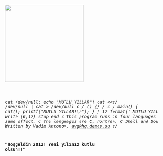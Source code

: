 <html><body><img class="alignleft" title="Yeni Yıl 2012" src="http://img718.imageshack.us/img718/1909/yenignuyil.jpg" alt="" width="259" height="253">
<pre>
<pre>






cat /*dev/null; echo "MUTLU YILLAR"\!
cat &lt;&lt;c*/ /*dev/null | cat &gt; /dev/null
c */ () {} /*
c */ main() { cat(); printf("MUTLU YILLAR!\n"); } /*
17      format('  MUTLU YILLAR!')
        write (6,17)
        stop
        end
c This program runs in four languages with the same effect.
c The languages are C, Fortran, C Shell and Bourne Shell.
c Written by Vadim Antonov, avg@hq.demos.su
c*/</pre>
<strong>"Hoşgeldin 2012! Yeni yılınız kutlu olsun!!"</strong></pre></body></html>